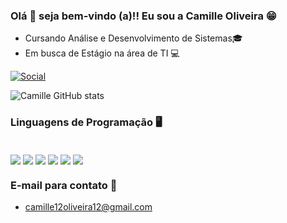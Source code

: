   ### Olá 🤝 seja bem-vindo (a)!! Eu sou a Camille Oliveira 😁 ###
- Cursando Análise e Desenvolvimento de Sistemas🎓
- Em busca de Estágio na área de TI 💻

[![Social](https://img.shields.io/badge/LinkedIn-0077B5?style=for-the-badge&logo=linkedin&logoColor=white
)](https://www.linkedin.com/in/camille-oliveira-93065021b/)

![Camille GitHub stats](https://github-readme-stats.vercel.app/api?username=camillesantosoliv&show_icons=true&theme=cobalt)

### Linguagens de Programação 🖥️

<div display="display: inline_block"><br/>
<img align="center" alt"camillehtml" src="https://img.shields.io/badge/HTML-239120?style=for-the-badge&logo=html5&logoColor=white"/>
<img align="center" alt"camillecss" src="https://img.shields.io/badge/CSS-239120?&style=for-the-badge&logo=css3&logoColor=white"/>
<img align="center" alt"camilleC" src="https://img.shields.io/badge/C-00599C?style=for-the-badge&logo=c&logoColor=white"/>
<img align="center" alt"camillePython" src="https://img.shields.io/badge/JavaScript-323330?style=for-the-badge&logo=javascript&logoColor=F7DF1E"/>
<img align="center" alt"camillejava" src="https://img.shields.io/badge/Java-ED8B00?style=for-the-badge&logo=openjdk&logoColor=white"/>
<img align="center" alt"camillesql" src="https://img.shields.io/badge/MySQL-00000F?style=for-the-badge&logo=mysql&logoColor=white"/> 
</div>

### E-mail para contato 📲
- camille12oliveira12@gmail.com
